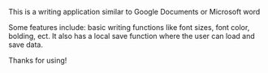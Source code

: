 This is a writing application similar to Google Documents or Microsoft word

Some features include: basic writing functions like font sizes, font color, bolding, ect. It also has a local save function where
the user can load and save data.

Thanks for using!
